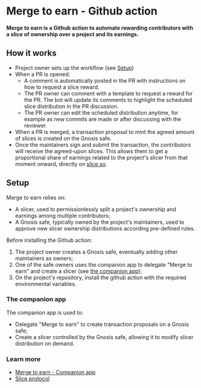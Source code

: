 # Merge to earn - Github action

**Merge to earn is a Github action to automate rewarding contributors with a slice of ownership over a project and its earnings.**

## How it works

- Project owner sets up the workflow (see [Setup](#setup))
- When a PR is opened:
  - A comment is automatically posted in the PR with instructions on how to request a slice reward.
  - The PR owner can comment with a template to request a reward for the PR. The bot will update its comments to highlight the scheduled slice distribution in the PR discussion.
  - The PR owner can edit the scheduled distribution anytime, for example as new commits are made or after discussing with the reviewer.
- When a PR is merged, a transaction proposal to mint the agreed amount of slices is created on the Gnosis safe.
- Once the maintainers sign and submit the transaction, the contributors will receive the agreed-upon slices. This allows them to get a proportional share of earnings related to the project's slicer from that moment onward, directly on [slice.so](slice.so).

## Setup

Merge to earn relies on:

- A slicer, used to permissionlessly split a project's ownership and earnings among multiple contributors;
- A Gnosis safe, typically owned by the project's maintainers, used to approve new slicer ownership distributions according pre-defined rules.

Before installing the Github action:

1. The project owner creates a Gnosis safe, eventually adding other maintainers as owners;
2. One of the safe owners uses the companion app to delegate "Merge to earn" and create a slicer (see [the companion app](#the-companion-app));
3. On the project's repository, install the github action with the required environmental variables.

### The companion app

The companion app is used to:

- Delegate "Merge to earn" to create transaction proposals on a Gnosis safe;
- Create a slicer controlled by the Gnosis safe, allowing it to modify slicer distribution on demand.

### Learn more

- [Merge to earn - Companion app](slice.so)
- [Slice protocol](slice.so)
